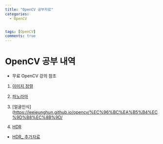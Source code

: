 ```yaml
---
title: "OpenCV 공부자료"
categories:
  - OpenCV


tags: [OpenCV]
comments: true
---
```



# OpenCV 공부 내역

* 무료 OpenCV 강의 참조

1. [이미지 정렬](https://leejeunghun.github.io/opencv/%EC%9D%B4%EB%AF%B8%EC%A7%80%EC%A0%95%EB%A0%AC/)

2. [파노라마](https://leejeunghun.github.io/opencv/%ED%8C%8C%EB%85%B8%EB%9D%BC%EB%A7%88/)

3. [얼굴인식](https://leejeunghun.github.io/opencv/%EC%96%BC%EA%B5%B4%EC%9D%B8%EC%8B%9D/

4. [HDR](https://leejeunghun.github.io/opencv/HDR/)

* [HDR_ 추가자료](https://leejeunghun.github.io/opencv/opencVHDR/)